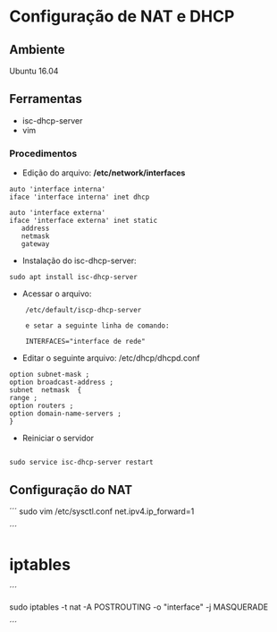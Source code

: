 # Configuração de NAT e DHCP

## Ambiente

Ubuntu 16.04

## Ferramentas

* isc-dhcp-server
* vim

### Procedimentos

* Edição do arquivo: <b>/etc/network/interfaces</b>

```
auto 'interface interna'
iface 'interface interna' inet dhcp

auto 'interface externa'
iface 'interface externa' inet static
   address 
   netmask 
   gateway 

```

* Instalação do isc-dhcp-server:
```
sudo apt install isc-dhcp-server
```

* Acessar o arquivo:

```
    /etc/default/iscp-dhcp-server

    e setar a seguinte linha de comando:

    INTERFACES="interface de rede"
```

* Editar o seguinte arquivo: /etc/dhcp/dhcpd.conf

```
option subnet-mask ;
option broadcast-address ;
subnet  netmask  {
range ;
option routers ;
option domain-name-servers ;
}
```

* Reiniciar o servidor

```

sudo service isc-dhcp-server restart

```

## Configuração do NAT

´´´
sudo vim /etc/sysctl.conf
net.ipv4.ip_forward=1

´´´

# iptables

´´´

sudo iptables -t nat -A POSTROUTING -o "interface" -j MASQUERADE

´´´
